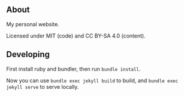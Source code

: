 ## About

My personal website.

Licensed under MIT (code) and CC BY-SA 4.0 (content).

## Developing

First install ruby and bundler, then run `bundle install`.

Now you can use `bundle exec jekyll build` to build, and `bundle exec jekyll
serve` to serve locally.

